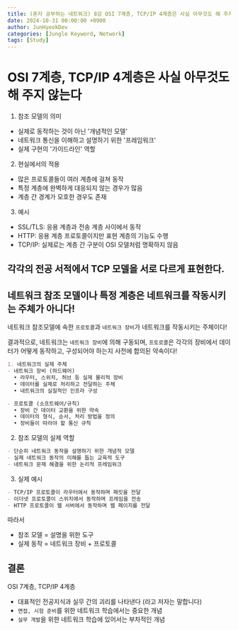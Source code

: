 ```yaml
---
title: (혼자 공부하는 네트워크) 8강 OSI 7계층, TCP/IP 4계층은 사실 아무것도 해 주지 않는다.
date: 2024-10-31 00:00:00 +0900
author: JunHyeokDev
categories: [Jungle Keyword, Network]
tags: [Study]
---
```


# OSI 7계층, TCP/IP 4계층은 사실 아무것도 해 주지 않는다

1. 참조 모델의 의미
- 실제로 동작하는 것이 아닌 '개념적인 모델'
- 네트워크 통신을 이해하고 설명하기 위한 '프레임워크'
- 실제 구현의 '가이드라인' 역할

2. 현실에서의 적용
- 많은 프로토콜들이 여러 계층에 걸쳐 동작
- 특정 계층에 완벽하게 대응되지 않는 경우가 많음
- 계층 간 경계가 모호한 경우도 존재

3. 예시
- SSL/TLS: 응용 계층과 전송 계층 사이에서 동작
- HTTP: 응용 계층 프로토콜이지만 표현 계층의 기능도 수행
- TCP/IP: 실제로는 계층 간 구분이 OSI 모델처럼 명확하지 않음

## 각각의 전공 서적에서 TCP 모델을 서로 다르게 표현한다.
<!-- ![Desktop View](/assets/Network_Reference_Model.png){: width="700" height="400" } -->

## 네트워크 참조 모델이나 특정 계층은 네트워크를 작동시키는 주체가 아니다!

네트워크 참조모델에 속한 `프로토콜`과 `네트워크 장비`가 네트워크를 작동시키는 주체이다!

결과적으로, 네트워크는 `네트워크 장비`에 의해 구동되며, `프토로콜`은 각각의 장비에서 데이터가 어떻게 동작하고, 구성되어야 하는지 사전에 합의된 약속이다!

```markdown
1. 네트워크의 실제 주체
- 네트워크 장비 (하드웨어)
  • 라우터, 스위치, 허브 등 실제 물리적 장비
  • 데이터를 실제로 처리하고 전달하는 주체
  • 네트워크의 실질적인 인프라 구성

- 프로토콜 (소프트웨어/규칙)
  • 장비 간 데이터 교환을 위한 약속
  • 데이터의 형식, 순서, 처리 방법을 정의
  • 장비들이 따라야 할 통신 규칙
```

2. 참조 모델의 실제 역할
```markdown
- 단순히 네트워크 동작을 설명하기 위한 개념적 모델
- 실제 네트워크 동작의 이해를 돕는 교육적 도구
- 네트워크 문제 해결을 위한 논리적 프레임워크
```

3. 실제 예시
```markdown
- TCP/IP 프로토콜이 라우터에서 동작하며 패킷을 전달
- 이더넷 프로토콜이 스위치에서 동작하며 프레임을 전송
- HTTP 프로토콜이 웹 서버에서 동작하며 웹 페이지를 전달
```

따라서
- 참조 모델 = 설명을 위한 도구
- 실제 동작 = 네트워크 장비 + 프로토콜

## 결론

OSI 7계층, TCP/IP 4계층
- 대표적인 전공지식과 실무 간의 괴리를 나타낸다 (라고 저자는 말합니다)
- `면접, 시험 준비`를 위한 네트워크 학습에서는 중요한 개념
- `실무 개발`을 위한 네트워크 학습에 있어서는 부차적인 개념